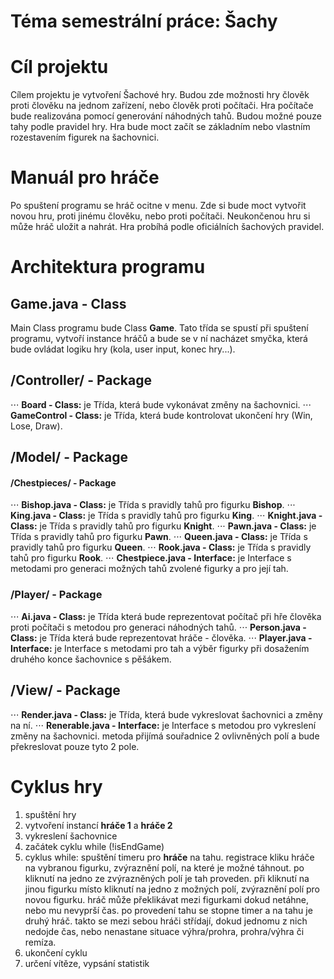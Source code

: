 # Téma semestrální práce: Šachy

# Cíl projektu
Cílem projektu je vytvoření Šachové hry. Budou zde možnosti hry člověk proti člověku na jednom zařízení, nebo člověk proti počítači. Hra počítače bude realizována pomocí generování náhodných tahů. Budou možné pouze tahy podle pravidel hry. Hra bude moct začít se základním nebo vlastním rozestavením figurek na šachovnici. 

# Manuál pro hráče
Po spuštení programu se hráč ocitne v menu. Zde si bude moct vytvořit novou hru, proti jinému člověku, nebo proti počítači. Neukončenou hru si může hráč uložit a nahrát. Hra probíhá podle oficiálních šachových pravidel. 

# Architektura programu 

## Game.java - Class
Main Class programu bude Class **Game**. Tato třída se spustí při spuštení programu, vytvoří instance hráčů a bude se v ní nacházet smyčka, která bude ovládat logiku hry (kola, user input, konec hry...). 

## /Controller/ - Package
⋅⋅⋅ **Board - Class:** je Třída, která bude vykonávat změny na šachovnici.
⋅⋅⋅ **GameControl - Class:** je Třída, která bude kontrolovat ukončení hry (Win, Lose, Draw).

## /Model/ - Package
#### /Chestpieces/ - Package
⋅⋅⋅ **Bishop.java - Class:** je Třída s pravidly tahů pro figurku **Bishop**.
⋅⋅⋅ **King.java - Class:** je Třída s pravidly tahů pro figurku **King**.
⋅⋅⋅ **Knight.java - Class:** je Třída s pravidly tahů pro figurku **Knight**.
⋅⋅⋅ **Pawn.java - Class:** je Třída s pravidly tahů pro figurku **Pawn**.
⋅⋅⋅ **Queen.java - Class:** je Třída s pravidly tahů pro figurku **Queen**.
⋅⋅⋅ **Rook.java - Class:** je Třída s pravidly tahů pro figurku **Rook**.
⋅⋅⋅ **Chestpiece.java - Interface:** je Interface s metodami pro generaci možných tahů zvolené figurky a pro její tah.

### /Player/ - Package
⋅⋅⋅ **Ai.java - Class:** je Třída která bude reprezentovat počítač při hře člověka proti počítači s metodou pro generaci náhodných tahů.
⋅⋅⋅ **Person.java - Class:** je Třída která bude reprezentovat hráče - člověka.
⋅⋅⋅ **Player.java - Interface:** je Interface s metodami pro tah a výběr figurky při dosažením druhého konce šachovnice s pěšákem.


## /View/ - Package
⋅⋅⋅ **Render.java - Class:** je Třída, která bude vykreslovat šachovnici a změny na ní.
⋅⋅⋅ **Renerable.java - Interface:** je Interface s metodou pro vykreslení změny na šachovnici. metoda přijímá souřadnice 2 ovlivněných polí a bude překreslovat pouze tyto 2 pole. 

# Cyklus hry
1. spuštění hry
2. vytvoření instancí **hráče 1** a **hráče 2**
3. vykreslení šachovnice
4. začátek cyklu while (!isEndGame) 
5. cyklus while: spuštění timeru pro **hráče** na tahu. registrace kliku hráče na vybranou figurku, zvýraznění polí, na které je možné táhnout. po kliknutí na jedno ze zvýrazněných polí je tah proveden. při kliknutí na jinou figurku místo kliknutí na jedno z možných polí, zvýraznění polí pro novou figurku. hráč může překlikávat mezi figurkami dokud netáhne, nebo mu nevyprší čas. po provedení tahu se stopne timer a na tahu je druhý hráč. takto se mezi sebou hráči střídají, dokud jednomu z nich nedojde čas, nebo nenastane situace výhra/prohra, prohra/výhra či remíza.
6. ukončení cyklu
7. určení vítěze, vypsání statistik


